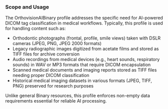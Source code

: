 ### Scope and Usage

The OrthovisionAIBinary profile addresses the specific need for AI-powered DICOM tag classification in medical workflows. Typically, this profile is used for handling content such as:

* Orthodontic photographs (frontal, profile, smile views) taken with DSLR cameras (JPEG, PNG, JPEG 2000 formats)
* Legacy radiographic images digitized from acetate films and stored as TIFF files for archive conversion
* Audio recordings from medical devices (e.g., heart sounds, respiratory sounds) in WAV or MP3 formats that require DICOM encapsulation
* Scanned medical documents and imaging reports stored as TIFF files needing proper DICOM classification
* Historical medical imaging datasets in various formats (JPEG, TIFF, PNG) preserved for research purposes

Unlike general Binary resources, this profile enforces non-empty data requirements essential for reliable AI processing.
